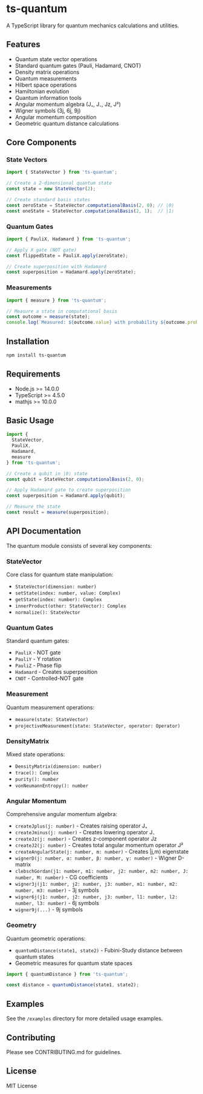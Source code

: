 # ts-quantum

A TypeScript library for quantum mechanics calculations and utilities.

## Features

- Quantum state vector operations
- Standard quantum gates (Pauli, Hadamard, CNOT)
- Density matrix operations
- Quantum measurements
- Hilbert space operations
- Hamiltonian evolution
- Quantum information tools
- Angular momentum algebra (J₊, J₋, Jz, J²)
- Wigner symbols (3j, 6j, 9j)
- Angular momentum composition
- Geometric quantum distance calculations

## Core Components

### State Vectors
```typescript
import { StateVector } from 'ts-quantum';

// Create a 2-dimensional quantum state
const state = new StateVector(2);

// Create standard basis states
const zeroState = StateVector.computationalBasis(2, 0); // |0⟩
const oneState = StateVector.computationalBasis(2, 1);  // |1⟩
```

### Quantum Gates
```typescript
import { PauliX, Hadamard } from 'ts-quantum';

// Apply X gate (NOT gate)
const flippedState = PauliX.apply(zeroState);

// Create superposition with Hadamard
const superposition = Hadamard.apply(zeroState);
```

### Measurements
```typescript
import { measure } from 'ts-quantum';

// Measure a state in computational basis
const outcome = measure(state);
console.log(`Measured: ${outcome.value} with probability ${outcome.probability}`);
```

## Installation

```bash
npm install ts-quantum
```

## Requirements

- Node.js >= 14.0.0
- TypeScript >= 4.5.0
- mathjs >= 10.0.0

## Basic Usage

```typescript
import { 
  StateVector,
  PauliX,
  Hadamard,
  measure
} from 'ts-quantum';

// Create a qubit in |0⟩ state
const qubit = StateVector.computationalBasis(2, 0);

// Apply Hadamard gate to create superposition
const superposition = Hadamard.apply(qubit);

// Measure the state
const result = measure(superposition);
```

## API Documentation

The quantum module consists of several key components:

### StateVector
Core class for quantum state manipulation:
- `StateVector(dimension: number)`
- `setState(index: number, value: Complex)`
- `getState(index: number): Complex`
- `innerProduct(other: StateVector): Complex`
- `normalize(): StateVector`

### Quantum Gates
Standard quantum gates:
- `PauliX` - NOT gate
- `PauliY` - Y rotation
- `PauliZ` - Phase flip
- `Hadamard` - Creates superposition
- `CNOT` - Controlled-NOT gate

### Measurement
Quantum measurement operations:
- `measure(state: StateVector)`
- `projectiveMeasurement(state: StateVector, operator: Operator)`

### DensityMatrix
Mixed state operations:
- `DensityMatrix(dimension: number)`
- `trace(): Complex`
- `purity(): number`
- `vonNeumannEntropy(): number`

### Angular Momentum
Comprehensive angular momentum algebra:
- `createJplus(j: number)` - Creates raising operator J₊
- `createJminus(j: number)` - Creates lowering operator J₋
- `createJz(j: number)` - Creates z-component operator Jz
- `createJ2(j: number)` - Creates total angular momentum operator J²
- `createAngularState(j: number, m: number)` - Creates |j,m⟩ eigenstate
- `wignerD(j: number, α: number, β: number, γ: number)` - Wigner D-matrix
- `clebschGordan(j1: number, m1: number, j2: number, m2: number, J: number, M: number)` - CG coefficients
- `wigner3j(j1: number, j2: number, j3: number, m1: number, m2: number, m3: number)` - 3j symbols
- `wigner6j(j1: number, j2: number, j3: number, l1: number, l2: number, l3: number)` - 6j symbols
- `wigner9j(...)` - 9j symbols



### Geometry
Quantum geometric operations:
- `quantumDistance(state1, state2)` - Fubini-Study distance between quantum states
- Geometric measures for quantum state spaces

```typescript
import { quantumDistance } from 'ts-quantum';

const distance = quantumDistance(state1, state2);
```

## Examples

See the `/examples` directory for more detailed usage examples.

## Contributing

Please see CONTRIBUTING.md for guidelines.

## License

MIT License